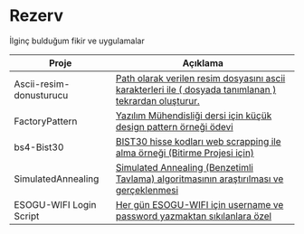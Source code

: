 # Rezerv

İlginç bulduğum fikir ve uygulamalar


| Proje | Açıklama | 
| ------ | ------ | 
| Ascii-resim-donusturucu | [Path olarak verilen resim dosyasını ascii karakterleri ile ( dosyada tanımlanan ) tekrardan oluşturur.](https://github.com/Pilestin/Rezerv/tree/main/Ascii-resim-donusturucu) | 
| FactoryPattern | [Yazılım Mühendisliği dersi için küçük design pattern örneği ödevi](https://github.com/Pilestin/Rezerv/tree/main/factory-pattern) | 
| bs4-Bist30 | [BIST30 hisse kodları web scrapping ile alma örneği (Bitirme Projesi için)](https://github.com/Pilestin/Rezerv/tree/main/bs4-Bist30) |
|SimulatedAnnealing| [Simulated Annealing (Benzetimli Tavlama) algoritmasının araştırılması ve gerçeklenmesi](https://github.com/Pilestin/Rezerv/tree/main/simulated-annealing) |
|ESOGU-WIFI Login Script | [Her gün ESOGU-WIFI için username ve password yazmaktan sıkılanlara özel](https://github.com/Pilestin/Rezerv/tree/main/ESOGU_WIFI_login)|